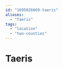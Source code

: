 ```yaml
---
id: "1695026669-taeris"
aliases:
  - "Taeris"
tags:
  - "location"
  - "two-counties"
---
```


# Taeris
